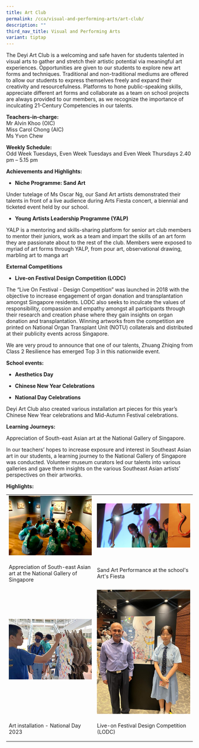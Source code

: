 ```yaml
---
title: Art Club
permalink: /cca/visual-and-performing-arts/art-club/
description: ""
third_nav_title: Visual and Performing Arts
variant: tiptap
---
```

<p>The Deyi Art Club is a welcoming and safe haven for students talented
in visual arts to gather and stretch their artistic potential via meaningful
art experiences. Opportunities are given to our students to explore new
art forms and techniques. Traditional and non-traditional mediums are offered
to allow our students to express themselves freely and expand their creativity
and resourcefulness. Platforms to hone public-speaking skills, appreciate
different art forms and collaborate as a team on school projects are always
provided to our members, as we recognize the importance of inculcating
21-Century Competencies in our talents.</p>
<p><strong>Teachers-in-charge:</strong> 
<br>Mr Alvin Khoo (OIC)
<br>Miss Carol Chong (AIC)
<br>Ms Yvon Chew</p>
<p><strong>Weekly Schedule:</strong> 
<br>Odd Week Tuesdays, Even Week Tuesdays and Even Week Thursdays 2.40 pm
– 5.15 pm</p>
<p><strong>Achievements and Highlights:</strong>
</p>
<ul data-tight="true" class="tight">
<li>
<p><strong>Niche Programme: Sand Art</strong>
</p>
</li>
</ul>
<p>Under tutelage of Ms Oscar Ng, our Sand Art artists demonstrated their
talents in front of a live audience during Arts Fiesta concert, a biennial
and ticketed event held by our school.</p>
<ul data-tight="true" class="tight">
<li>
<p><strong>Young Artists Leadership Programme (YALP)</strong>
</p>
</li>
</ul>
<p>YALP is a mentoring and skills-sharing platform for senior art club members
to mentor their juniors, work as a team and impart the skills of an art
form they are passionate about to the rest of the club. Members were exposed
to myriad of art forms through YALP, from pour art, observational drawing,
marbling art to manga art</p>
<p><strong>External Competitions</strong>
</p>
<ul data-tight="true" class="tight">
<li>
<p><strong>Live-on Festival Design Competition (LODC)</strong>
</p>
</li>
</ul>
<p>The “Live On Festival - Design Competition” was launched in 2018 with
the objective to increase engagement of organ donation and transplantation
amongst Singapore residents. LODC also seeks to inculcate the values of
responsibility, compassion and empathy amongst all participants through
their research and creation phase where they gain insights on organ donation
and transplantation. Winning artworks from the competition are printed
on National Organ Transplant Unit (NOTU) collaterals and distributed at
their publicity events across Singapore.</p>
<p>We are very proud to announce that one of our talents, Zhuang Zhiqing
from Class 2 Resilience has emerged Top 3 in this nationwide event.</p>
<p><strong>School events:</strong>
</p>
<ul data-tight="true" class="tight">
<li>
<p><strong>Aesthetics Day</strong>
</p>
</li>
<li>
<p><strong>Chinese New Year Celebrations</strong>
</p>
</li>
<li>
<p><strong>National Day Celebrations</strong>
</p>
</li>
</ul>
<p>Deyi Art Club also created various installation art pieces for this year’s
Chinese New Year celebrations and Mid-Autumn Festival celebrations.</p>
<p><strong>Learning Journeys:</strong>
</p>
<p>Appreciation of South-east Asian art at the National Gallery of Singapore.</p>
<p>In our teachers’ hopes to increase exposure and interest in Southeast
Asian art in our students, a learning journey to the National Gallery of
Singapore was conducted. Volunteer museum curators led our talents into
various galleries and gave them insights on the various Southeast Asian
artists’ perspectives on their artworks.</p>
<p></p>
<p><strong>Highlights:</strong>
</p>
<p></p>
<table style="minWidth: 50px">
<colgroup>
<col>
<col>
</colgroup>
<tbody>
<tr>
<td rowspan="1" colspan="1">
<div class="isomer-image-wrapper">
<img style="width: 100%" height="auto" width="100%" alt="" src="/images/CCA/Visual Perf Arts/Art Club/2023 art club pic17.png">
</div>
</td>
<td rowspan="1" colspan="1">
<div class="isomer-image-wrapper">
<img style="width: 100%" height="auto" width="100%" alt="" src="/images/CCA/Visual Perf Arts/Art Club/5.jpg">
</div>
</td>
</tr>
<tr>
<td rowspan="1" colspan="1">
<p>Appreciation of South-east Asian art at the National Gallery of Singapore</p>
</td>
<td rowspan="1" colspan="1">
<p>Sand Art Performance at the school's Art's Fiesta</p>
</td>
</tr>
<tr>
<td rowspan="1" colspan="1">
<div class="isomer-image-wrapper">
<img style="width: 100%" height="auto" width="100%" alt="" src="/images/CCA/Visual Perf Arts/Art Club/2023 art club pic15.png">
</div>
<p></p>
</td>
<td rowspan="1" colspan="1">
<div class="isomer-image-wrapper">
<img style="width: 100%" height="auto" width="100%" alt="" src="/images/CCA/Visual Perf Arts/Art Club/1.jpg">
</div>
</td>
</tr>
<tr>
<td rowspan="1" colspan="1">
<p>Art installation - National Day 2023</p>
</td>
<td rowspan="1" colspan="1">
<p>Live-on Festival Design Competition (LODC)</p>
</td>
</tr>
</tbody>
</table>
<p></p>